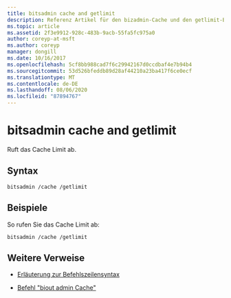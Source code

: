 ```yaml
---
title: bitsadmin cache and getlimit
description: Referenz Artikel für den bizadmin-Cache und den getlimit-Befehl, der das Cache Limit abruft.
ms.topic: article
ms.assetid: 2f3e9912-928c-483b-9acb-55fa5fc975a0
author: coreyp-at-msft
ms.author: coreyp
manager: dongill
ms.date: 10/16/2017
ms.openlocfilehash: 5cf8bb988cad7f6c29942167d0ccdbaf4e7b94b4
ms.sourcegitcommit: 53d526bfeddb89d28af44210a23ba417f6ce0ecf
ms.translationtype: MT
ms.contentlocale: de-DE
ms.lasthandoff: 08/06/2020
ms.locfileid: "87894767"
---
```

# <a name="bitsadmin-cache-and-getlimit"></a>bitsadmin cache and getlimit

Ruft das Cache Limit ab.

## <a name="syntax"></a>Syntax

```
bitsadmin /cache /getlimit
```

## <a name="examples"></a>Beispiele

So rufen Sie das Cache Limit ab:

```
bitsadmin /cache /getlimit
```

## <a name="additional-references"></a>Weitere Verweise

- [Erläuterung zur Befehlszeilensyntax](command-line-syntax-key.md)

- [Befehl "biout admin Cache"](bitsadmin-cache.md)
